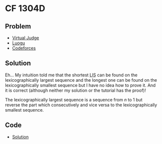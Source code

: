 # CF 1304D

## Problem

- [Virtual Judge](https://vjudge.net/problem/CodeForces-1304D)
- [Luogu](https://www.luogu.com.cn/problem/CF1304D)
- [Codeforces](https://codeforces.com/problemset/problem/1304/D)

## Solution

Eh... My intuition told me that the shortest <abbr title="longest increasing subsequence">LIS</abbr> can be found on the lexicographically largest sequence and the longest one can be found on the lexicographically smallest sequence but I have no idea how to prove it. And it is correct (although neither my solution or the tutorial has the proof)!

The lexicographically largest sequence is a sequence from $n$ to $1$ but reverse the part which <data value="v{a}b{v{i}}o{&lt;}v{a}b{v{i}o{+}c{1}}"></data> consecutively and vice versa to the lexicographically smallest sequence.

## Code

- [Solution](CF.1304D.0.cpp)
